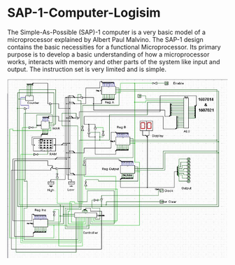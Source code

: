# SAP-1-Computer-Logisim
The Simple-As-Possible (SAP)-1 computer is a very basic model of a microprocessor explained by Albert Paul Malvino. The SAP-1 design contains the basic necessities for a functional Microprocessor. Its primary purpose is to develop a basic understanding of how a microprocessor works, interacts with memory and other parts of the system like input and output. The instruction set is very limited and is simple.

![SAP-1 Computer](/images/main.jpg)
